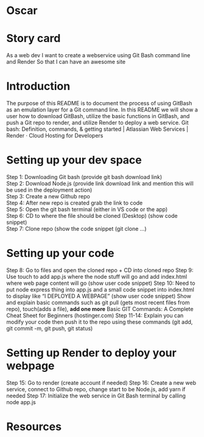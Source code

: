# Oscar
# Story card  
As a web dev
I want to create a webservice using Git Bash command line and Render 
So that I can have an awesome site
# Introduction
The purpose of this README is to document the process of using GitBash as an emulation layer for a Git command line. In this README we will show a user how to download GitBash, utilize the basic functions in GitBash, and push a Git repo to render, and utilize Render to deploy a web service. 
Git bash: Definition, commands, & getting started | Atlassian
Web Services | Render · Cloud Hosting for Developers
# Setting up your dev space
Step 1: Downloading Git bash (provide git bash download link) <br>
Step 2: Download Node.js (provide link download link and mention this will be used in the deployment action) <br>
Step 3: Create a new Github repo <br>
Step 4:  After new repo is created grab the link to code <br>
Step 5: Open the git bash terminal (either in VS code or the app)<br>
Step 6: CD to where the file should be cloned (Desktop) (show code snippet)<br>
Step 7: Clone repo (show the code snippet (git clone …)<br>
# Setting up your code
Step 8: Go to files and open the cloned repo + CD into cloned repo 
Step 9: Use touch to add app.js where the node stuff will go and add index.html where web page content will go (show user code snippet)
Step 10: Need to put node express thing into app.js and a small code snippet into index.html to display like “I DEPLOYED A WEBPAGE” (show user code snippet)
Show and explain basic commands such as git pull (gets most recent files from repo), touch(adds a file), **add one more**
Basic GIT Commands: A Complete Cheat Sheet for Beginners (hostinger.com)
Step 11-14: Explain you can modify your code then push it to the repo using these commands (git add, git commit -m, git push, git status)
# Setting up Render to deploy your webpage
Step 15: Go to render (create account if needed)
Step 16: Create a new web service, connect to Github repo, change start to be Node.js, add yarn if needed
Step 17: Initialize the web service in Git Bash terminal by calling node app.js
# Resources

